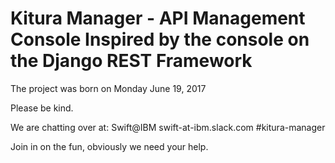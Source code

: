 # Kitura Manager - API Management Console Inspired by the console on the Django REST Framework 


The project was born on Monday June 19, 2017

Please be kind.

We are chatting over at:  Swift@IBM swift-at-ibm.slack.com  #kitura-manager

Join in on the fun, obviously we need your help.
